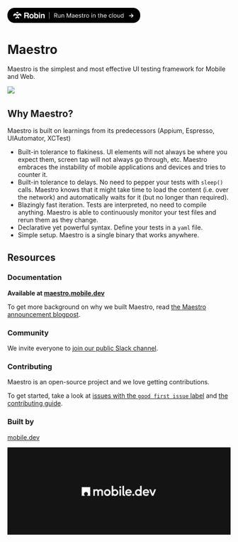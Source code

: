 [<img src="./assets/run-on-robin.png" width="300px"/>](https://robintest.com/)

# Maestro

Maestro is the simplest and most effective UI testing framework for Mobile and Web.

<img src="https://user-images.githubusercontent.com/847683/187275009-ddbdf963-ce1d-4e07-ac08-b10f145e8894.gif" />

## Why Maestro?

Maestro is built on learnings from its predecessors (Appium, Espresso, UIAutomator, XCTest)

- Built-in tolerance to flakiness. UI elements will not always be where you expect them, screen tap will not always go through, etc. Maestro embraces the instability of mobile applications and devices and tries to counter it.
- Built-in tolerance to delays. No need to pepper your tests with `sleep()` calls. Maestro knows that it might take time to load the content (i.e. over the network) and automatically waits for it (but no longer than required).
- Blazingly fast iteration. Tests are interpreted, no need to compile anything. Maestro is able to continuously monitor your test files and rerun them as they change.
- Declarative yet powerful syntax. Define your tests in a `yaml` file.
- Simple setup. Maestro is a single binary that works anywhere.

## Resources

### Documentation

**Available at [maestro.mobile.dev](https://maestro.mobile.dev)**

To get more background on why we built Maestro, read [the Maestro announcement blogpost][blogpost].

### Community

We invite everyone to [join our public Slack channel](https://docsend.com/view/3r2sf8fvvcjxvbtk).

### Contributing

Maestro is an open-source project and we love getting contributions.

To get started, take a look at [issues with the `good first issue` label][good first issues] and [the contributing guide](./CONTRIBUTING.md).

### Built by

[mobile.dev](https://www.mobile.dev)

![](./logo.png)

[good first issues]: https://github.com/mobile-dev-inc/maestro/issues?q=is%3Aopen+is%3Aissue+label%3A%22good+first+issue%22
[blogpost]: https://blog.mobile.dev/introducing-maestro-painless-mobile-ui-automation-bee4992d13c1

